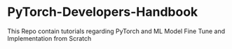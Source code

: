 # PyTorch-Developers-Handbook
This Repo contain tutorials regarding PyTorch and ML Model Fine Tune and Implementation from Scratch

